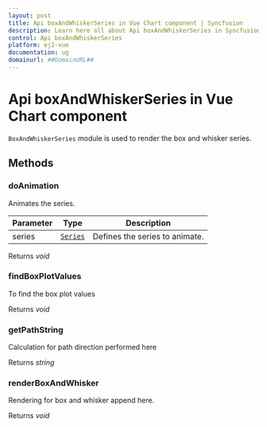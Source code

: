 ```yaml
---
layout: post
title: Api boxAndWhiskerSeries in Vue Chart component | Syncfusion
description: Learn here all about Api boxAndWhiskerSeries in Syncfusion Vue Chart component of Syncfusion Essential JS 2 and more.
control: Api boxAndWhiskerSeries 
platform: ej2-vue
documentation: ug
domainurl: ##DomainURL##
---
```


# Api boxAndWhiskerSeries in Vue Chart component

`BoxAndWhiskerSeries` module is used to render the box and whisker series.

## Methods

### doAnimation

Animates the series.

| Parameter | Type | Description |
|------|------|-------------|
| series |  [`Series`](https://ej2.syncfusion.com/vue/documentation/api-series.html) | Defines the series to animate. |

Returns *void*

### findBoxPlotValues

To find the box plot values

Returns *void*

### getPathString

Calculation for path direction performed here

Returns *string*

### renderBoxAndWhisker

Rendering for box and whisker append here.

Returns *void*
